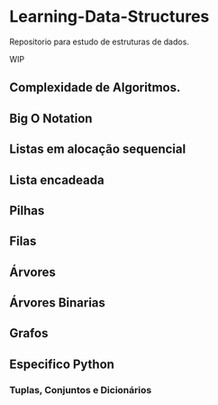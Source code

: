 # Learning-Data-Structures

<p>Repositorio para estudo de estruturas de dados.</p>
<p>WIP</p>

## Complexidade de Algoritmos.

## Big O Notation

## Listas em alocação sequencial

## Lista encadeada

## Pilhas

## Filas

## Árvores

## Árvores Binarias

## Grafos

## Especifico Python

### Tuplas, Conjuntos e Dicionários

